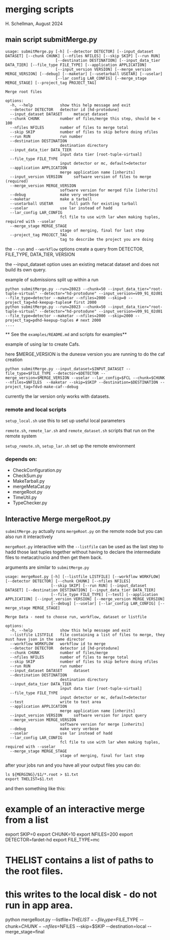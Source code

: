 # merging scripts

H. Schellman, August 2024

## main script submitMerge.py

~~~
usage: submitMerge.py [-h] [--detector DETECTOR] [--input_dataset DATASET] [--chunk CHUNK] [--nfiles NFILES] [--skip SKIP] [--run RUN]
                      [--destination DESTINATION] [--input_data_tier DATA_TIER] [--file_type FILE_TYPE] [--application APPLICATION]
                      [--input_version VERSION] [--merge_version MERGE_VERSION] [--debug] [--maketar] [--usetarball USETAR] [--uselar]
                      [--lar_config LAR_CONFIG] [--merge_stage MERGE_STAGE] [--project_tag PROJECT_TAG]

Merge root files

options:
  -h, --help            show this help message and exit
  --detector DETECTOR   detector id [hd-protodune]
  --input_dataset DATASET     metacat dataset
  --chunk CHUNK         number of files/merge this step, should be < 100
  --nfiles NFILES       number of files to merge total
  --skip SKIP           number of files to skip before doing nfiles
  --run RUN             run number
  --destination DESTINATION
                        destination directory
  --input_data_tier DATA_TIER
                        input data tier [root-tuple-virtual]
  --file_type FILE_TYPE
                        input detector or mc, default=detector
  --application APPLICATION
                        merge application name [inherits]
  --input_version VERSION     software version of files to merge (required)
  --merge_version MERGE_VERSION
                        software version for merged file [inherits]
  --debug               make very verbose
  --maketar             make a tarball
  --usetarball USETAR       full path for existing tarball
  --uselar              use lar instead of hadd
  --lar_config LAR_CONFIG
                        fcl file to use with lar when making tuples, required with --uselar
  --merge_stage MERGE_STAGE
                        stage of merging, final for last step
  --project_tag PROJECT_TAG
                        tag to describe the project you are doing
~~~

the `--run` and `--workflow` options create a query from DETECTOR, FILE_TYPE, DATA_TIER, VERSION

the --input_dataset option uses an existing metacat dataset and does not build its own query. 

example of submissions split up within a run

~~~
python submitMerge.py --run=28023 --chunk=50 --input_data_tier="root-tuple-virtual" --detector="hd-protodune" --input_version=v09_91_02d01 --file_type=detector --maketar --nfiles=2000 --skip=0 --project_tag=hd-keepup-tuples# first 2000
python submitMerge.py --run=28023 --chunk=50 --input_data_tier="root-tuple-virtual" --detector="hd-protodune" --input_version=v09_91_02d01 --file_type=detector --maketar --nfiles=2000 --skip=2000 --project_tag=pdhd-keepup-tuples # next 2000
....
~~~

** See the `examples/README.md` and scripts for examples**


example of using lar to create Cafs. 

here $MERGE_VERSION is the dunesw version you are running to do the caf creation

~~~
python submitMerge.py --input_dataset=$INPUT_DATASET --file_type=$FILE_TYPE --detector=$DETECTOR --merge_version=$MERGE_VERSION --uselar --lar_config=$FCL --chunk=$CHUNK --nfiles=$NFILES  --maketar --skip=$SKIP --destination=$DESTINATION --project_tag=fdvd-make-caf--debug
~~~

currently the lar version only works with datasets. 


### remote and local scripts
`setup_local.sh`  use this to set up useful local parameters

`remote.sh`, `remote_lar.sh` and `remote_dataset.sh` scripts that run on the remote system

`setup_remote.sh`, `setup_lar.sh` set up the remote environment

### depends on:

- CheckConfiguration.py
- CheckSum.py
- MakeTarball.py
- mergeMetaCat.py
- mergeRoot.py
- TimeUtil.py
- TypeChecker.py

## Interactive Merge mergeRoot.py

`submitMerge.py` actually runs `mergeRoot.py` on the remote node but you can also run it interactively

`mergeRoot.py` interactive with the `--listfile` can be used as the last step to hadd those last tuples together without having to declare the intermediate files to metacat/rucio and then get them back.

arguments are similar to `submitMerge.py`

~~~
usage: mergeRoot.py [-h] [--listfile LISTFILE] [--workflow WORKFLOW] [--detector DETECTOR] [--chunk CHUNK] [--nfiles NFILES]
                    [--skip SKIP] [--run RUN] [--input_dataset DATASET] [--destination DESTINATION] [--input_data_tier DATA_TIER]
                    [--file_type FILE_TYPE] [--test] [--application APPLICATION] [--input_version VERSION] [--merge_version MERGE_VERSION]
                    [--debug] [--uselar] [--lar_config LAR_CONFIG] [--merge_stage MERGE_STAGE] 

Merge Data - need to choose run, workflow, dataset or listfile

options:
  -h, --help            show this help message and exit
  --listfile LISTFILE   file containing a list of files to merge, they must have json in the same director
  --workflow WORKFLOW   workflow id to merge
  --detector DETECTOR   detector id [hd-protodune]
  --chunk CHUNK         number of files/merge
  --nfiles NFILES       number of files to merge total
  --skip SKIP           number of files to skip before doing nfiles
  --run RUN             run number
  --input_dataset DATASET     dataset
  --destination DESTINATION
                        destination directory
  --input_data_tier DATA_TIER
                        input data tier [root-tuple-virtual]
  --file_type FILE_TYPE
                        input detector or mc, default=detector
  --test                write to test area
  --application APPLICATION
                        merge application name [inherits]
  --input_version VERSION     software version for input query
  --merge_version MERGE_VERSION
                        software version for merge [inherits]
  --debug               make very verbose
  --uselar              use lar instead of hadd
  --lar_config LAR_CONFIG
                        fcl file to use with lar when making tuples, required with --uselar
  --merge_stage MERGE_STAGE
                        stage of merging, final for last step
~~~


after your jobs run and you have all your output files you can do:

~~~
ls ${MERGING}/$1/*.root > $1.txt
export THELIST=$1.txt
~~~

and then something like this: 

# example of an interactive merge from a list
export SKIP=0
export CHUNK=10
export NFILES=200
export DETECTOR=fardet-hd
export FILE_TYPE=mc

# THELIST contains a list of paths to the root files.
# this writes to the local disk - do not run in app area.

python mergeRoot.py --listfile=$THELIST  --file_type=$FILE_TYPE  --chunk=$CHUNK --nfiles=$NFILES --skip=$SKIP --destination=local --merge_stage=final 




